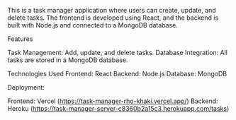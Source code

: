 This is a task manager application where users can create, update, and delete tasks. The frontend is developed using React, and the backend is built with Node.js and connected to a MongoDB database.

Features

Task Management: Add, update, and delete tasks.
Database Integration: All tasks are stored in a MongoDB database.

Technologies Used
Frontend: React
Backend: Node.js
Database: MongoDB

Deployment:

Frontend: Vercel (https://task-manager-rho-khaki.vercel.app/)
Backend: Heroku (https://task-manager-server-c8360b2a15c3.herokuapp.com/tasks)
 
